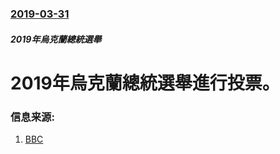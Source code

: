 ### [2019-03-31](/news/2019/03/31/index.md)

##### 2019年烏克蘭總統選舉
# 2019年烏克蘭總統選舉進行投票。 




### 信息来源:

1. [BBC](https://www.bbc.co.uk/news/world-europe-47763176)
